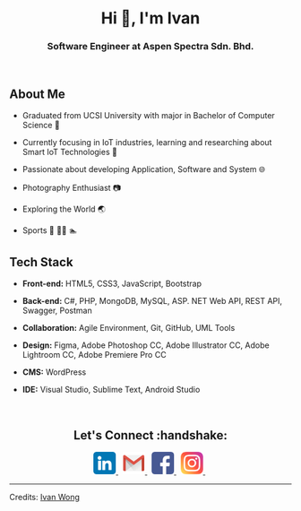 <h1 align="center">Hi 👋, I'm Ivan</h1>
<h3 align="center">Software Engineer at Aspen Spectra Sdn. Bhd.</h3><br>

## About Me

- Graduated from UCSI University with major in Bachelor of Computer Science :school:

- Currently focusing in IoT industries, learning and researching about Smart IoT Technologies :satellite:

- Passionate about developing Application, Software and System :globe_with_meridians:

- Photography Enthusiast :camera:
  
- Exploring the World :earth_asia:

- Sports 🏸 🧗‍♂️ :swimmer:

<h2>Tech Stack</h2>

- <b>Front-end:</b> HTML5, CSS3, JavaScript, Bootstrap

- <b>Back-end:</b> C#, PHP, MongoDB, MySQL, ASP. NET Web API, REST API, Swagger, Postman

- <b>Collaboration:</b> Agile Environment, Git, GitHub, UML Tools

- <b>Design:</b> Figma, Adobe Photoshop CC, Adobe Illustrator CC, Adobe Lightroom CC, Adobe Premiere Pro CC

- <b>CMS:</b> WordPress

- <b>IDE:</b> Visual Studio, Sublime Text, Android Studio

<br>
<h2 align="center">Let's Connect :handshake:</h2>
<p align="center">
<a href="https://www.linkedin.com/in/yitmengwong/">
  <img src="https://github.com/yitmeng00/yitmeng00/blob/c6fa27ad94d0ead851a5bb4745a8ccd0f8d47a4b/images/linkedin.png" alt="LinkedIn" height="40" width="40">
</a>&nbsp;
<a href="mailto:ivan.wong@aspen-spectra.com">
  <img src="https://github.com/yitmeng00/yitmeng00/blob/c6fa27ad94d0ead851a5bb4745a8ccd0f8d47a4b/images/gmail.png" alt="Gmail" height="40" width="40">
</a>&nbsp;
<a href="https://www.facebook.com/yitmeng0207/">
  <img src="https://github.com/yitmeng00/yitmeng00/blob/c6fa27ad94d0ead851a5bb4745a8ccd0f8d47a4b/images/facebook.png" alt="Facebook" height="40" width="40">
</a>&nbsp;
<a href="https://www.instagram.com/yitmeng_00/">
  <img src="https://github.com/yitmeng00/yitmeng00/blob/c6fa27ad94d0ead851a5bb4745a8ccd0f8d47a4b/images/instagram.png" alt="Instagram" height="40" width="40">
</a>&nbsp;
</p>

---
Credits: [Ivan Wong](https://github.com/ivanwong00)
